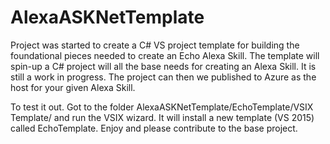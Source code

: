 # AlexaASKNetTemplate

Project was started to create a C# VS project template for building the foundational pieces needed to create an Echo Alexa Skill. The template will spin-up a C# project will all the base needs for creating an Alexa Skill.  It is still a work in progress.  The project can then we published to Azure as the host for your given Alexa Skill.

To test it out.  Got to the folder AlexaASKNetTemplate/EchoTemplate/VSIX Template/ and run the VSIX wizard.  It will install a new template (VS 2015) called EchoTemplate.  Enjoy and please contribute to the base project.

